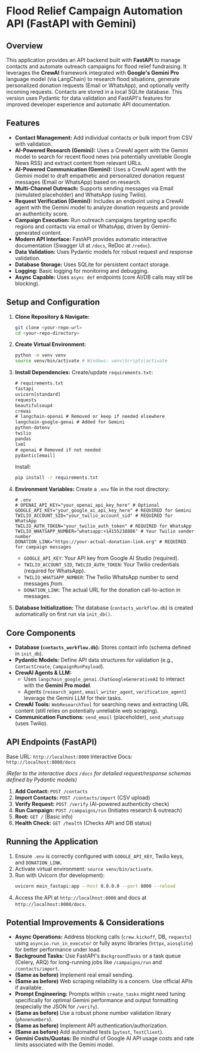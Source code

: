 # Flood Relief Campaign Automation API (FastAPI with Gemini)

## Overview

This application provides an API backend built with **FastAPI** to manage contacts and automate outreach campaigns for flood relief fundraising. It leverages the **CrewAI** framework integrated with **Google's Gemini Pro** language model (via LangChain) to research flood situations, generate personalized donation requests (Email or WhatsApp), and optionally verify incoming requests. Contacts are stored in a local SQLite database. This version uses Pydantic for data validation and FastAPI's features for improved developer experience and automatic API documentation.

## Features

*   **Contact Management:** Add individual contacts or bulk import from CSV with validation.
*   **AI-Powered Research (Gemini):** Uses a CrewAI agent with the Gemini model to search for recent flood news (via potentially unreliable Google News RSS) and extract content from relevant URLs.
*   **AI-Powered Communication (Gemini):** Uses a CrewAI agent with the Gemini model to draft empathetic and personalized donation request messages (Email or WhatsApp) based on research.
*   **Multi-Channel Outreach:** Supports sending messages via Email (simulated placeholder) and WhatsApp (using Twilio).
*   **Request Verification (Gemini):** Includes an endpoint using a CrewAI agent with the Gemini model to analyze donation requests and provide an authenticity score.
*   **Campaign Execution:** Run outreach campaigns targeting specific regions and contacts via email or WhatsApp, driven by Gemini-generated content.
*   **Modern API Interface:** FastAPI provides automatic interactive documentation (Swagger UI at `/docs`, ReDoc at `/redoc`).
*   **Data Validation:** Uses Pydantic models for robust request and response validation.
*   **Database Storage:** Uses SQLite for persistent contact storage.
*   **Logging:** Basic logging for monitoring and debugging.
*   **Async Capable:** Uses `async def` endpoints (core AI/DB calls may still be blocking).

## Setup and Configuration

1.  **Clone Repository & Navigate:**
    ```bash
    git clone <your-repo-url>
    cd <your-repo-directory>
    ```

2.  **Create Virtual Environment:**
    ```bash
    python -m venv venv
    source venv/bin/activate # Windows: venv\Scripts\activate
    ```

3.  **Install Dependencies:**
    Create/update `requirements.txt`:
    ```txt
    # requirements.txt
    fastapi
    uvicorn[standard]
    requests
    beautifulsoup4
    crewai
    # langchain-openai # Removed or keep if needed elsewhere
    langchain-google-genai # Added for Gemini
    python-dotenv
    twilio
    pandas
    lxml
    # openai # Removed if not needed
    pydantic[email]
    ```
    Install:
    ```bash
    pip install -r requirements.txt
    ```

4.  **Environment Variables:**
    Create a `.env` file in the root directory:
    ```dotenv
    # .env
    # OPENAI_API_KEY="your_openai_api_key_here" # Optional
    GOOGLE_API_KEY="your_google_ai_api_key_here" # REQUIRED for Gemini
    TWILIO_ACCOUNT_SID="your_twilio_account_sid" # REQUIRED for WhatsApp
    TWILIO_AUTH_TOKEN="your_twilio_auth_token" # REQUIRED for WhatsApp
    TWILIO_WHATSAPP_NUMBER="whatsapp:+14155238886" # Your Twilio sender number
    DONATION_LINK="https://your-actual-donation-link.org" # REQUIRED for campaign messages
    ```
    *   `GOOGLE_API_KEY`: Your API key from Google AI Studio (required).
    *   `TWILIO_ACCOUNT_SID`, `TWILIO_AUTH_TOKEN`: Your Twilio credentials (required for WhatsApp).
    *   `TWILIO_WHATSAPP_NUMBER`: The Twilio WhatsApp number to send messages *from*.
    *   `DONATION_LINK`: The actual URL for the donation call-to-action in messages.

5.  **Database Initialization:**
    The database (`contacts_workflow.db`) is created automatically on first run via `init_db()`.

## Core Components

*   **Database (`contacts_workflow.db`):** Stores contact info (schema defined in `init_db`).
*   **Pydantic Models:** Define API data structures for validation (e.g., `ContactCreate`, `CampaignRunPayload`).
*   **CrewAI Agents & LLM:**
    *   Uses `langchain_google_genai.ChatGoogleGenerativeAI` to interact with the **Gemini Pro model**.
    *   Agents (`research_agent`, `email_writer_agent`, `verification_agent`) leverage the Gemini LLM for their tasks.
*   **CrewAI Tools:** `WebResearchTool` for searching news and extracting URL content (still relies on potentially unreliable web scraping).
*   **Communication Functions:** `send_email` (placeholder), `send_whatsapp` (uses Twilio).

## API Endpoints (FastAPI)

Base URL: `http://localhost:8000`
Interactive Docs: `http://localhost:8000/docs`

*(Refer to the interactive docs `/docs` for detailed request/response schemas defined by Pydantic models)*

1.  **Add Contact:** `POST /contacts`
2.  **Import Contacts:** `POST /contacts/import` (CSV upload)
3.  **Verify Request:** `POST /verify` (AI-powered authenticity check)
4.  **Run Campaign:** `POST /campaigns/run` (Initiates research & outreach)
5.  **Root:** `GET /` (Basic info)
6.  **Health Check:** `GET /health` (Checks API and DB status)

## Running the Application

1.  Ensure `.env` is correctly configured with `GOOGLE_API_KEY`, Twilio keys, and `DONATION_LINK`.
2.  Activate virtual environment: `source venv/bin/activate`.
3.  Run with Uvicorn (for development):
    ```bash
    uvicorn main_fastapi:app --host 0.0.0.0 --port 8000 --reload
    ```
4.  Access the API at `http://localhost:8000` and docs at `http://localhost:8000/docs`.

## Potential Improvements & Considerations

*   **Async Operations:** Address blocking calls (`crew.kickoff`, DB, `requests`) using `asyncio.run_in_executor` or fully async libraries (`httpx`, `aiosqlite`) for better performance under load.
*   **Background Tasks:** Use FastAPI's `BackgroundTasks` or a task queue (Celery, ARQ) for long-running jobs like `/campaigns/run` and `/contacts/import`.
*   **(Same as before)** Implement real email sending.
*   **(Same as before)** Web scraping reliability is a concern. Use official APIs if available.
*   **Prompt Engineering:** Prompts within `create_tasks` might need tuning specifically for optimal Gemini performance and output formatting (especially the JSON for `/verify`).
*   **(Same as before)** Use a robust phone number validation library (`phonenumbers`).
*   **(Same as before)** Implement API authentication/authorization.
*   **(Same as before)** Add automated tests (`pytest`, `TestClient`).
*   **Gemini Costs/Quotas:** Be mindful of Google AI API usage costs and rate limits associated with the Gemini model.
